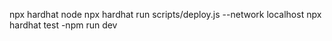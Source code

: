 
  




                 
                 
                  
  

   npx hardhat node 
   npx hardhat run scripts/deploy.js --network localhost 
   npx hardhat test
  -npm run dev

